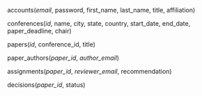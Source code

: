 accounts(_email_, password, first_name, last_name, title, affiliation)

conferences(_id_, name, city, state, country, start_date, end_date, paper_deadline, chair)

papers(_id_, conference_id, title)

paper_authors(_paper_id_, _author_email_)

assignments(_paper_id_, _reviewer_email_, recommendation)

decisions(_paper_id_, status)